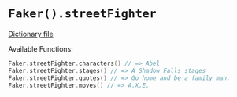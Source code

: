 # `Faker().streetFighter`

[Dictionary file](../core/src/main/resources/locales/en/street_fighter.yml)

Available Functions:  
```kotlin
Faker.streetFighter.characters() // => Abel
Faker.streetFighter.stages() // => A Shadow Falls stages
Faker.streetFighter.quotes() // => Go home and be a family man.
Faker.streetFighter.moves() // => A.X.E.
```
